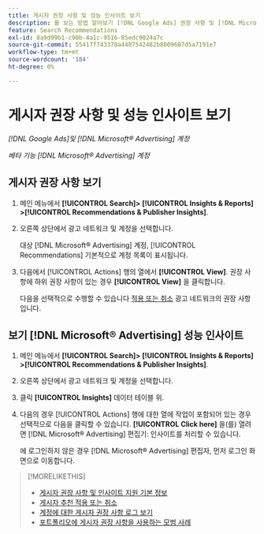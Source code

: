 ```yaml
---
title: 게시자 권장 사항 및 성능 인사이트 보기
description: 를 보는 방법 알아보기 [!DNL Google Ads] 권장 사항 및 [!DNL Microsoft® Advertising] 광고 네트워크 계정에 대한 성능 인사이트.
feature: Search Recommendations
exl-id: 8a9d99b1-c90b-4a1c-9516-85edc9024a7c
source-git-commit: 55417f743378a4407542482b8009687d5a7191e7
workflow-type: tm+mt
source-wordcount: '184'
ht-degree: 0%

---
```


# 게시자 권장 사항 및 성능 인사이트 보기

*[!DNL Google Ads]및 [!DNL Microsoft® Advertising] 계정*

*베타 기능 [!DNL Microsoft® Advertising] 계정*

## 게시자 권장 사항 보기

1. 메인 메뉴에서 **[!UICONTROL Search]> [!UICONTROL Insights & Reports] >[!UICONTROL Recommendations & Publisher Insights]**.

1. 오른쪽 상단에서 광고 네트워크 및 계정을 선택합니다.

   대상 [!DNL Microsoft® Advertising] 계정, [!UICONTROL Recommendations] 기본적으로 계정 목록이 표시됩니다.

1. 다음에서 [!UICONTROL Actions] 행의 열에서 **[!UICONTROL View]**. 권장 사항에 하위 권장 사항이 있는 경우 **[!UICONTROL View]** 을 클릭합니다.

   다음을 선택적으로 수행할 수 있습니다 [적용 또는 취소](recommendation-apply-dismiss.md) 광고 네트워크의 권장 사항입니다.

## 보기 [!DNL Microsoft® Advertising] 성능 인사이트

1. 메인 메뉴에서 **[!UICONTROL Search]> [!UICONTROL Insights & Reports] >[!UICONTROL Recommendations & Publisher Insights]**.

1. 오른쪽 상단에서 광고 네트워크 및 계정을 선택합니다.

1. 클릭 **[!UICONTROL Insights]** 데이터 테이블 위.

1. 다음의 경우 [!UICONTROL Actions] 행에 대한 열에 작업이 포함되어 있는 경우 선택적으로 다음을 클릭할 수 있습니다. **[!UICONTROL Click here]** 을(를) 열려면 [!DNL Microsoft® Advertising] 편집기: 인사이트를 처리할 수 있습니다.

   에 로그인하지 않은 경우 [!DNL Microsoft® Advertising] 편집자, 먼저 로그인 화면으로 이동합니다.

>[!MORELIKETHIS]
>
>* [게시자 권장 사항 및 인사이트 지원 기본 정보](recommendation-support.md)
>* [게시자 추천 적용 또는 취소](recommendation-apply-dismiss.md)
>* [계정에 대한 게시자 권장 사항 로그 보기](recommendation-view-log.md)
>* [포트폴리오에 게시자 권장 사항을 사용하는 모범 사례](recommendation-best-practices.md)
